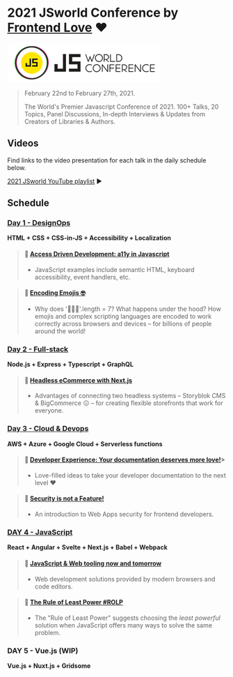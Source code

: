 # 2021 JSworld Conference by [Frontend Love](https://frontenddeveloperlove.com/) ❤️

<div>
  <img src="/assets/js-world-conference-logo.png" alt="JS World Conference logo">
</div>

> February 22nd to February 27th, 2021.
>
> The World's Premier Javascript Conference of 2021. 100+ Talks, 20 Topics, Panel Discussions, In-depth Interviews & Updates from Creators of Libraries & Authors.

## Videos

Find links to the video presentation for each talk in the daily schedule below.

[2021 JSworld YouTube playlist](https://www.youtube.com/playlist?list=PL02pdjMT4gWwSivmXGJyi_uiy35vNaGkF) ▶️

## Schedule

### [Day 1 - DesignOps](/DAY%201%20–%C2%A0DESIGN%20OPS.md)

**HTML + CSS + CSS-in-JS + Accessibility + Localization**

> #### 🌟 [Access Driven Development: a11y in Javascript](/DAY%201%20%E2%80%93%C2%A0DESIGN%20OPS.md#access-driven-development)
> 
> - JavaScript examples include semantic HTML, keyboard accessibility, event handlers, etc.

> #### 🌟 [Encoding Emojis 🤓](/DAY%201%20%E2%80%93%C2%A0DESIGN%20OPS.md#encoding-emojis-)
> 
> - Why does '👩🏿‍🎤'.length = 7? What happens under the hood? How emojis and complex scripting languages are encoded to work correctly across browsers and devices – for billions of people around the world!

### [Day 2 - Full-stack](/DAY%202%20–%C2%A0FULL-STACK.md)

**Node.js + Express + Typescript + GraphQL**

> #### 🌟 [Headless eCommerce with Next.js](/DAY%202%20%E2%80%93%C2%A0FULL-STACK.md#headless-ecommerce-with-nextjs)
> 
> - Advantages of connecting two headless systems – Storyblok CMS & BigCommerce 😖 – for creating flexible storefronts that work for everyone.

### [Day 3 - Cloud & Devops](/DAY%203%20–%20CLOUD%20%26%20DEVOPS.md)

**AWS + Azure + Google Cloud + Serverless functions**

> #### 🌟 [Developer Experience: Your documentation deserves more love!](/DAY%203%20%E2%80%93%20CLOUD%20%26%20DEVOPS.md#developer-experience-your-documentation-deserves-more-love)> 
> 
> - Love-filled ideas to take your developer documentation to the next level ❤️

> #### 🌟 [Security is not a Feature!](/DAY%203%20%E2%80%93%20CLOUD%20%26%20DEVOPS.md#security-is-not-a-feature)
> 
> - An introduction to Web Apps security for frontend developers.

### [DAY 4 - JavaScript](/DAY%204%20–%20JAVASCRIPT.md)

**React + Angular + Svelte + Next.js + Babel + Webpack**

> #### 🌟 [JavaScript & Web tooling now and tomorrow](/DAY%204%20%E2%80%93%20JAVASCRIPT.md#javascript--web-tooling-now-and-tomorrow)
> 
> - Web development solutions provided by modern browsers and code editors.

> #### 🌟 [The Rule of Least Power #ROLP](/DAY%204%20%E2%80%93%20JAVASCRIPT.md#the-rule-of-least-power-rolp)
> 
> - The "Rule of Least Power" suggests choosing the _least powerful_ solution when JavaScript offers many ways to solve the same problem.

### DAY 5 - Vue.js (WIP)

**Vue.js + Nuxt.js + Gridsome**
